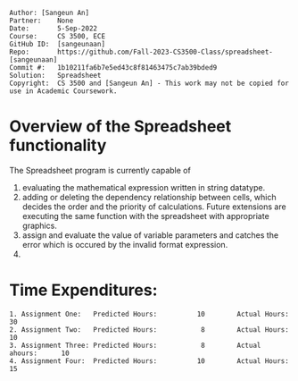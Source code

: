 ```
Author: [Sangeun An]    
Partner:    None
Date:       5-Sep-2022
Course:     CS 3500, ECE
GitHub ID:  [sangeunaan]
Repo:       https://github.com/Fall-2023-CS3500-Class/spreadsheet-[sangeunaan]
Commit #:   1b10211fa6b7e5ed43c8f81463475c7ab39bded9
Solution:   Spreadsheet
Copyright:  CS 3500 and [Sangeun An] - This work may not be copied for use in Academic Coursework.
```

# Overview of the Spreadsheet functionality

The Spreadsheet program is currently capable of 
1) evaluating the mathematical expression written in string datatype.
2) adding or deleting the dependency relationship between cells, which decides the order and the priority of calculations.
Future extensions are executing the same function with the spreadsheet with appropriate graphics.
3) assign and evaluate the value of variable parameters and catches the error which is occured by the invalid format expression.
4) 

# Time Expenditures:

    1. Assignment One:   Predicted Hours:          10        Actual Hours:       30
    2. Assignment Two:   Predicted Hours:           8        Actual Hours:       10
    3. Assignment Three: Predicted Hours:           8        Actual ahours:      10
    4. Assignment Four:  Predicted Hours:          10        Actual Hours:       15